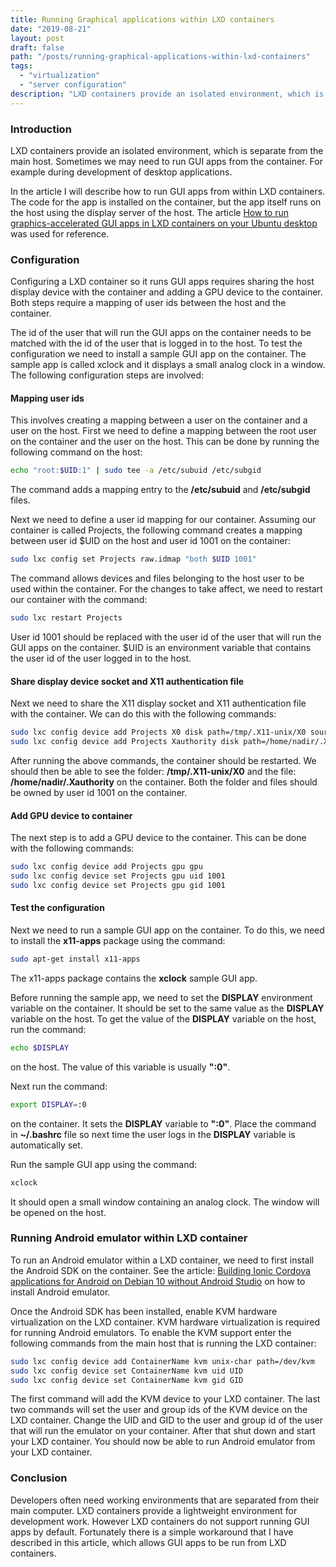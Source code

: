```yaml
---
title: Running Graphical applications within LXD containers
date: "2019-08-21"
layout: post
draft: false
path: "/posts/running-graphical-applications-within-lxd-containers"
tags:
  - "virtualization"
  - "server configuration"
description: "LXD containers provide an isolated environment, which is separate from the main host. Sometimes we may need to run GUI apps from the container. For example during development of desktop applications."
---
```


### Introduction
LXD containers provide an isolated environment, which is separate from the main host. Sometimes we may need to run GUI apps from the container. For example during development of desktop applications.

In the article I will describe how to run GUI apps from within LXD containers. The code for the app is installed on the container, but the app itself runs on the host using the display server of the host. The article [How to run graphics-accelerated GUI apps in LXD containers on your Ubuntu desktop](https://blog.simos.info/how-to-run-graphics-accelerated-gui-apps-in-lxd-containers-on-your-ubuntu-desktop/) was used for reference.

### Configuration
Configuring a LXD container so it runs GUI apps requires sharing the host display device with the container and adding a GPU device to the container. Both steps require a mapping of user ids between the host and the container.

The id of the user that will run the GUI apps on the container needs to be matched with the id of the user that is logged in to the host. To test the configuration we need to install a sample GUI app on the container. The sample app is called xclock and it displays a small analog clock in a window. The following configuration steps are involved:

#### Mapping user ids
This involves creating a mapping between a user on the container and a user on the host. First we need to define a mapping between the root user on the container and the user on the host. This can be done by running the following command on the host:

```bash
echo "root:$UID:1" | sudo tee -a /etc/subuid /etc/subgid
```

The command adds a mapping entry to the **/etc/subuid** and **/etc/subgid** files.

Next we need to define a user id mapping for our container. Assuming our container is called Projects, the following command creates a mapping between user id $UID on the host and user id 1001 on the container:

```bash
sudo lxc config set Projects raw.idmap "both $UID 1001"
```

The command allows devices and files belonging to the host user to be used within the container. For the changes to take affect, we need to restart our container with the command:

```bash
sudo lxc restart Projects
```

User id 1001 should be replaced with the user id of the user that will run the GUI apps on the container. $UID is an environment variable that contains the user id of the user logged in to the host.

#### Share display device socket and X11 authentication file
Next we need to share the X11 display socket and X11 authentication file with the container. We can do this with the following commands:

```bash
sudo lxc config device add Projects X0 disk path=/tmp/.X11-unix/X0 source=/tmp/.X11-unix/X0
sudo lxc config device add Projects Xauthority disk path=/home/nadir/.Xauthority source=${XAUTHORITY}
```

After running the above commands, the container should be restarted. We should then be able to see the folder: **/tmp/.X11-unix/X0** and the file: **/home/nadir/.Xauthority** on the container. Both the folder and files should be owned by user id 1001 on the container.

#### Add GPU device to container
The next step is to add a GPU device to the container. This can be done with the following commands:

```bash
sudo lxc config device add Projects gpu gpu
sudo lxc config device set Projects gpu uid 1001
sudo lxc config device set Projects gpu gid 1001
```

#### Test the configuration
Next we need to run a sample GUI app on the container. To do this, we need to install the **x11-apps** package using the command:

```bash
sudo apt-get install x11-apps
```

The x11-apps package contains the **xclock** sample GUI app.

Before running the sample app, we need to set the **DISPLAY** environment variable on the container. It should be set to the same value as the **DISPLAY** variable on the host. To get the value of the **DISPLAY** variable on the host, run the command:

```bash
echo $DISPLAY
```

on the host. The value of this variable is usually **":0"**.

Next run the command:

```bash
export DISPLAY=:0
```

on the container. It sets the **DISPLAY** variable to **":0"**. Place the command in **~/.bashrc** file so next time the user logs in the **DISPLAY** variable is automatically set.

Run the sample GUI app using the command:

```bash
xclock
```

It should open a small window containing an analog clock. The window will be opened on the host.

### Running Android emulator within LXD container
To run an Android emulator within a LXD container, we need to first install the Android SDK on the container. See the article: [Building Ionic Cordova applications for Android on Debian 10 without Android Studio](/posts/building-ionic-cordova-applications-for-android-on-debian-10-without-android-studio) on how to install Android emulator.

Once the Android SDK has been installed, enable KVM hardware virtualization on the LXD container. KVM hardware virtualization is required for running Android emulators. To enable the KVM support enter the following commands from the main host that is running the LXD container:

```bash
sudo lxc config device add ContainerName kvm unix-char path=/dev/kvm
sudo lxc config device set ContainerName kvm uid UID
sudo lxc config device set ContainerName kvm gid GID
```

The first command will add the KVM device to your LXD container. The last two commands will set the user and group ids of the KVM device on the LXD container. Change the UID and GID to the user and group id of the user that will run the emulator on your container. After that shut down and start your LXD container. You should now be able to run Android emulator from your LXD container.

### Conclusion
Developers often need working environments that are separated from their main computer. LXD containers provide a lightweight environment for development work. However LXD containers do not support running GUI apps by default. Fortunately there is a simple workaround that I have described in this article, which allows GUI apps to be run from LXD containers.
